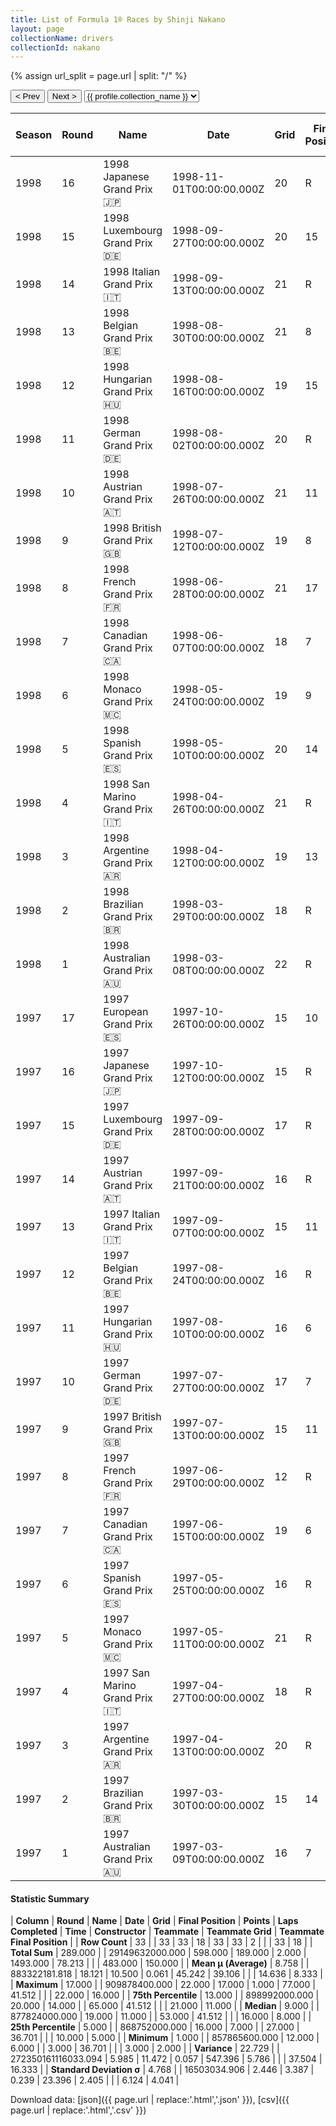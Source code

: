```yaml
---
title: List of Formula 1® Races by Shinji Nakano
layout: page
collectionName: drivers
collectionId: nakano
---
```


{% assign url_split = page.url | split: "/" %}
<div id="collection-navigation">
<button onclick="selector.options[selector.selectedIndex-1].value && (window.location = selector.options[selector.selectedIndex-1].value);">&lt; Prev</button>
<button onclick="selector.options[selector.selectedIndex+1].value && (window.location = selector.options[selector.selectedIndex+1].value);">Next &gt;</button>
<select id="selector" onchange="this.options[this.selectedIndex].value && (window.location = this.options[this.selectedIndex].value);">
  {% for collectionId in site.data[page.collectionName].refs %}
    {% if collectionId == page.collectionId %}
      {% assign selected = "selected" %}
    {% else %}
      {% assign selected = "" %}
    {% endif %}
    {% assign profile = site.data[page.collectionName][collectionId].profile %}
    <option value="/f1/{{ page.collectionName }}/{{ collectionId }}/{{ url_split[4] }}" {{ selected }}>{{ profile.collection_name }}</option>
  {% endfor %}
</select>
</div>

| Season | Round | Name | Date | Grid | Final Position | Points | Laps Completed | Time | Constructor | Teammate | Teammate Grid | Teammate Final Position |
|--|--|--|--|--|--|--|--|--|--|--|--|--|
| 1998 | 16 | 1998 Japanese Grand Prix 🇯🇵 | 1998-11-01T00:00:00.000Z | 20 | R | 0.0 | 40 |   | Minardi 🇮🇹 | [Esteban Tuero 🇦🇷](/f1/drivers/tuero) | 21 | R |
| 1998 | 15 | 1998 Luxembourg Grand Prix 🇩🇪 | 1998-09-27T00:00:00.000Z | 20 | 15 | 0.0 | 65 |   | Minardi 🇮🇹 | [Esteban Tuero 🇦🇷](/f1/drivers/tuero) | 21 | R |
| 1998 | 14 | 1998 Italian Grand Prix 🇮🇹 | 1998-09-13T00:00:00.000Z | 21 | R | 0.0 | 13 |   | Minardi 🇮🇹 | [Esteban Tuero 🇦🇷](/f1/drivers/tuero) | 22 | 11 |
| 1998 | 13 | 1998 Belgian Grand Prix 🇧🇪 | 1998-08-30T00:00:00.000Z | 21 | 8 | 0.0 | 39 |   | Minardi 🇮🇹 | [Esteban Tuero 🇦🇷](/f1/drivers/tuero) | 22 | R |
| 1998 | 12 | 1998 Hungarian Grand Prix 🇭🇺 | 1998-08-16T00:00:00.000Z | 19 | 15 | 0.0 | 74 |   | Minardi 🇮🇹 | [Esteban Tuero 🇦🇷](/f1/drivers/tuero) | 21 | R |
| 1998 | 11 | 1998 German Grand Prix 🇩🇪 | 1998-08-02T00:00:00.000Z | 20 | R | 0.0 | 36 |   | Minardi 🇮🇹 | [Esteban Tuero 🇦🇷](/f1/drivers/tuero) | 21 | 16 |
| 1998 | 10 | 1998 Austrian Grand Prix 🇦🇹 | 1998-07-26T00:00:00.000Z | 21 | 11 | 0.0 | 70 |   | Minardi 🇮🇹 | [Esteban Tuero 🇦🇷](/f1/drivers/tuero) | 19 | R |
| 1998 | 9 | 1998 British Grand Prix 🇬🇧 | 1998-07-12T00:00:00.000Z | 19 | 8 | 0.0 | 58 |   | Minardi 🇮🇹 | [Esteban Tuero 🇦🇷](/f1/drivers/tuero) | 18 | R |
| 1998 | 8 | 1998 French Grand Prix 🇫🇷 | 1998-06-28T00:00:00.000Z | 21 | 17 | 0.0 | 65 |   | Minardi 🇮🇹 | [Esteban Tuero 🇦🇷](/f1/drivers/tuero) | 22 | R |
| 1998 | 7 | 1998 Canadian Grand Prix 🇨🇦 | 1998-06-07T00:00:00.000Z | 18 | 7 | 0.0 | 68 |   | Minardi 🇮🇹 | [Esteban Tuero 🇦🇷](/f1/drivers/tuero) | 21 | R |
| 1998 | 6 | 1998 Monaco Grand Prix 🇲🇨 | 1998-05-24T00:00:00.000Z | 19 | 9 | 0.0 | 76 |   | Minardi 🇮🇹 | [Esteban Tuero 🇦🇷](/f1/drivers/tuero) | 21 | R |
| 1998 | 5 | 1998 Spanish Grand Prix 🇪🇸 | 1998-05-10T00:00:00.000Z | 20 | 14 | 0.0 | 63 |   | Minardi 🇮🇹 | [Esteban Tuero 🇦🇷](/f1/drivers/tuero) | 19 | 15 |
| 1998 | 4 | 1998 San Marino Grand Prix 🇮🇹 | 1998-04-26T00:00:00.000Z | 21 | R | 0.0 | 27 |   | Minardi 🇮🇹 | [Esteban Tuero 🇦🇷](/f1/drivers/tuero) | 19 | 8 |
| 1998 | 3 | 1998 Argentine Grand Prix 🇦🇷 | 1998-04-12T00:00:00.000Z | 19 | 13 | 0.0 | 69 |   | Minardi 🇮🇹 | [Esteban Tuero 🇦🇷](/f1/drivers/tuero) | 20 | R |
| 1998 | 2 | 1998 Brazilian Grand Prix 🇧🇷 | 1998-03-29T00:00:00.000Z | 18 | R | 0.0 | 3 |   | Minardi 🇮🇹 | [Esteban Tuero 🇦🇷](/f1/drivers/tuero) | 19 | R |
| 1998 | 1 | 1998 Australian Grand Prix 🇦🇺 | 1998-03-08T00:00:00.000Z | 22 | R | 0.0 | 8 |   | Minardi 🇮🇹 | [Esteban Tuero 🇦🇷](/f1/drivers/tuero) | 17 | R |
| 1997 | 17 | 1997 European Grand Prix 🇪🇸 | 1997-10-26T00:00:00.000Z | 15 | 10 | 0.0 | 69 | +1:18.215 | Prost 🇫🇷 | [Olivier Panis 🇫🇷](/f1/drivers/panis) | 9 | 7 |
| 1997 | 16 | 1997 Japanese Grand Prix 🇯🇵 | 1997-10-12T00:00:00.000Z | 15 | R | 0.0 | 22 |   | Prost 🇫🇷 | [Olivier Panis 🇫🇷](/f1/drivers/panis) | 10 | R |
| 1997 | 15 | 1997 Luxembourg Grand Prix 🇩🇪 | 1997-09-28T00:00:00.000Z | 17 | R | 0.0 | 16 |   | Prost 🇫🇷 | [Olivier Panis 🇫🇷](/f1/drivers/panis) | 11 | 6 |
| 1997 | 14 | 1997 Austrian Grand Prix 🇦🇹 | 1997-09-21T00:00:00.000Z | 16 | R | 0.0 | 57 |   | Prost 🇫🇷 | [Jarno Trulli 🇮🇹](/f1/drivers/trulli) | 3 | R |
| 1997 | 13 | 1997 Italian Grand Prix 🇮🇹 | 1997-09-07T00:00:00.000Z | 15 | 11 | 0.0 | 53 | +1:03.327 | Prost 🇫🇷 | [Jarno Trulli 🇮🇹](/f1/drivers/trulli) | 16 | 10 |
| 1997 | 12 | 1997 Belgian Grand Prix 🇧🇪 | 1997-08-24T00:00:00.000Z | 16 | R | 0.0 | 5 |   | Prost 🇫🇷 | [Jarno Trulli 🇮🇹](/f1/drivers/trulli) | 14 | 15 |
| 1997 | 11 | 1997 Hungarian Grand Prix 🇭🇺 | 1997-08-10T00:00:00.000Z | 16 | 6 | 1.0 | 77 | +41.512 | Prost 🇫🇷 | [Jarno Trulli 🇮🇹](/f1/drivers/trulli) | 12 | 7 |
| 1997 | 10 | 1997 German Grand Prix 🇩🇪 | 1997-07-27T00:00:00.000Z | 17 | 7 | 0.0 | 45 | +1:19.722 | Prost 🇫🇷 | [Jarno Trulli 🇮🇹](/f1/drivers/trulli) | 11 | 4 |
| 1997 | 9 | 1997 British Grand Prix 🇬🇧 | 1997-07-13T00:00:00.000Z | 15 | 11 | 0.0 | 57 |   | Prost 🇫🇷 | [Jarno Trulli 🇮🇹](/f1/drivers/trulli) | 13 | 8 |
| 1997 | 8 | 1997 French Grand Prix 🇫🇷 | 1997-06-29T00:00:00.000Z | 12 | R | 0.0 | 7 |   | Prost 🇫🇷 | [Jarno Trulli 🇮🇹](/f1/drivers/trulli) | 6 | 10 |
| 1997 | 7 | 1997 Canadian Grand Prix 🇨🇦 | 1997-06-15T00:00:00.000Z | 19 | 6 | 1.0 | 54 | +36.701 | Prost 🇫🇷 | [Olivier Panis 🇫🇷](/f1/drivers/panis) | 10 | 11 |
| 1997 | 6 | 1997 Spanish Grand Prix 🇪🇸 | 1997-05-25T00:00:00.000Z | 16 | R | 0.0 | 34 |   | Prost 🇫🇷 | [Olivier Panis 🇫🇷](/f1/drivers/panis) | 12 | 2 |
| 1997 | 5 | 1997 Monaco Grand Prix 🇲🇨 | 1997-05-11T00:00:00.000Z | 21 | R | 0.0 | 36 |   | Prost 🇫🇷 | [Olivier Panis 🇫🇷](/f1/drivers/panis) | 12 | 4 |
| 1997 | 4 | 1997 San Marino Grand Prix 🇮🇹 | 1997-04-27T00:00:00.000Z | 18 | R | 0.0 | 11 |   | Prost 🇫🇷 | [Olivier Panis 🇫🇷](/f1/drivers/panis) | 4 | 8 |
| 1997 | 3 | 1997 Argentine Grand Prix 🇦🇷 | 1997-04-13T00:00:00.000Z | 20 | R | 0.0 | 49 |   | Prost 🇫🇷 | [Olivier Panis 🇫🇷](/f1/drivers/panis) | 3 | R |
| 1997 | 2 | 1997 Brazilian Grand Prix 🇧🇷 | 1997-03-30T00:00:00.000Z | 15 | 14 | 0.0 | 71 |   | Prost 🇫🇷 | [Olivier Panis 🇫🇷](/f1/drivers/panis) | 5 | 3 |
| 1997 | 1 | 1997 Australian Grand Prix 🇦🇺 | 1997-03-09T00:00:00.000Z | 16 | 7 | 0.0 | 56 |   | Prost 🇫🇷 | [Olivier Panis 🇫🇷](/f1/drivers/panis) | 9 | 5 |

#### Statistic Summary

| **Column** | **Round** | **Name** | **Date** | **Grid** | **Final Position** | **Points** | **Laps Completed** | **Time** | **Constructor** | **Teammate** | **Teammate Grid** | **Teammate Final Position** |
| **Row Count** | 33 |  | 33 | 33 | 18 | 33 | 33 | 2 |  |  | 33 | 18 |
| **Total Sum** | 289.000 |  | 29149632000.000 | 598.000 | 189.000 | 2.000 | 1493.000 | 78.213 |  |  | 483.000 | 150.000 |
| **Mean μ (Average)** | 8.758 |  | 883322181.818 | 18.121 | 10.500 | 0.061 | 45.242 | 39.106 |  |  | 14.636 | 8.333 |
| **Maximum** | 17.000 |  | 909878400.000 | 22.000 | 17.000 | 1.000 | 77.000 | 41.512 |  |  | 22.000 | 16.000 |
| **75th Percentile** | 13.000 |  | 898992000.000 | 20.000 | 14.000 |  | 65.000 | 41.512 |  |  | 21.000 | 11.000 |
| **Median** | 9.000 |  | 877824000.000 | 19.000 | 11.000 |  | 53.000 | 41.512 |  |  | 16.000 | 8.000 |
| **25th Percentile** | 5.000 |  | 868752000.000 | 16.000 | 7.000 |  | 27.000 | 36.701 |  |  | 10.000 | 5.000 |
| **Minimum** | 1.000 |  | 857865600.000 | 12.000 | 6.000 |  | 3.000 | 36.701 |  |  | 3.000 | 2.000 |
| **Variance** | 22.729 |  | 272350161116033.094 | 5.985 | 11.472 | 0.057 | 547.396 | 5.786 |  |  | 37.504 | 16.333 |
| **Standard Deviation σ** | 4.768 |  | 16503034.906 | 2.446 | 3.387 | 0.239 | 23.396 | 2.405 |  |  | 6.124 | 4.041 |

Download data: [json]({{ page.url | replace:'.html','.json' }}), [csv]({{ page.url | replace:'.html','.csv' }})
